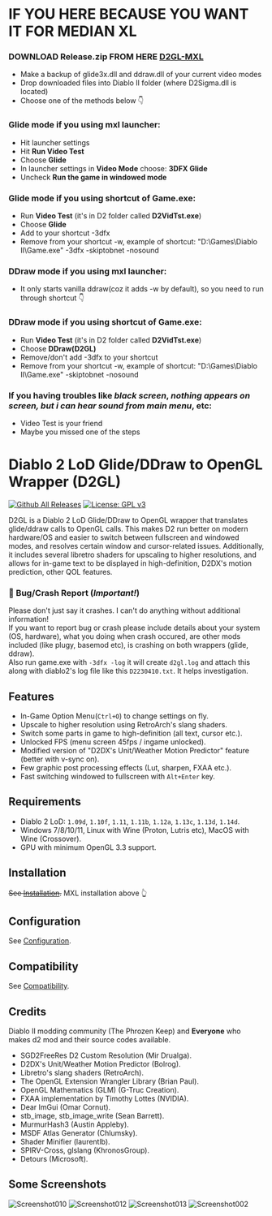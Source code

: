 # IF YOU HERE BECAUSE YOU WANT IT FOR MEDIAN XL
### DOWNLOAD **Release.zip** FROM HERE [D2GL-MXL](https://github.com/Pooquer/d2gl-mxl/releases)
- Make a backup of glide3x.dll and ddraw.dll of your current video modes
- Drop downloaded files into Diablo II folder (where D2Sigma.dll is located)
- Choose one of the methods below 👇

### Glide mode if you using mxl launcher: 
- Hit launcher settings
- Hit **Run Video Test**
- Choose **Glide**
- In launcher settings in **Video Mode** choose: **3DFX Glide**
- Uncheck **Run the game in windowed mode**

### Glide mode if you using shortcut of Game.exe:
- Run **Video Test** (it's in D2 folder called **D2VidTst.exe**)
- Choose **Glide**
- Add to your shortcut -3dfx
- Remove from your shortcut -w, example of shortcut: "D:\Games\Diablo II\Game.exe" -3dfx -skiptobnet -nosound

### DDraw mode if you using mxl launcher: 
- It only starts vanilla ddraw(coz it adds -w by default), so you need to run through shortcut 👇

### DDraw mode if you using shortcut of Game.exe:
- Run **Video Test** (it's in D2 folder called **D2VidTst.exe**)
- Choose **DDraw(D2GL)**
- Remove/don't add -3dfx to your shortcut
- Remove from your shortcut -w, example of shortcut: "D:\Games\Diablo II\Game.exe" -skiptobnet -nosound

### If you having troubles like *black screen*, *nothing appears on screen, but i can hear sound from main menu*, etc:
- Video Test is your friend
- Maybe you missed one of the steps

# Diablo 2 LoD Glide/DDraw to OpenGL Wrapper (D2GL)
[![Github All Releases](https://img.shields.io/github/downloads/bayaraa/d2gl/total.svg)](https://github.com/bayaraa/d2gl/releases) [![License: GPL v3](https://img.shields.io/badge/License-GPLv3-blue.svg)](https://github.com/bayaraa/d2gl/blob/master/LICENSE.md)

D2GL is a Diablo 2 LoD Glide/DDraw to OpenGL wrapper that translates glide/ddraw calls to OpenGL calls. This makes D2 run better on modern hardware/OS and easier to switch between fullscreen and windowed modes, and resolves certain window and cursor-related issues. Additionally, it includes several libretro shaders for upscaling to higher resolutions, and allows for in-game text to be displayed in high-definition, D2DX's motion prediction, other QOL features.

### 🚩 Bug/Crash Report (***Important!***)

Please don't just say it crashes. I can't do anything without additional information!  
If you want to report bug or crash please include details about your system (OS, hardware), what you doing when crash occured, are other mods included (like plugy, basemod etc), is crashing on both wrappers (glide, ddraw).  
Also run game.exe with `-3dfx -log` it will create `d2gl.log` and attach this along with diablo2's log file like this `D2230410.txt`. It helps investigation.

## Features

- In-Game Option Menu(`Ctrl+O`) to change settings on fly.
- Upscale to higher resolution using RetroArch's slang shaders.
- Switch some parts in game to high-definition (all text, cursor etc.).
- Unlocked FPS (menu screen 45fps / ingame unlocked).
- Modified version of "D2DX's Unit/Weather Motion Predictor" feature (better with v-sync on).
- Few graphic post processing effects (Lut, sharpen, FXAA etc.).
- Fast switching windowed to fullscreen with `Alt+Enter` key.

## Requirements

- Diablo 2 LoD: ``1.09d``, ``1.10f``, ``1.11``, ``1.11b``, ``1.12a``, ``1.13c``, ``1.13d``, ``1.14d``.
- Windows 7/8/10/11, Linux with Wine (Proton, Lutris etc), MacOS with Wine (Crossover).
- GPU with minimum OpenGL 3.3 support.

## Installation

~~See [Installation](https://github.com/bayaraa/d2gl/wiki/Installation).~~ MXL installation above 👆

## Configuration

See [Configuration](https://github.com/bayaraa/d2gl/wiki/Configuration).

## Compatibility

See [Compatibility](https://github.com/bayaraa/d2gl/wiki/Compatibility).

## Credits

Diablo II modding community (The Phrozen Keep) and **Everyone** who makes d2 mod and their source codes available.

- SGD2FreeRes D2 Custom Resolution (Mir Drualga).
- D2DX's Unit/Weather Motion Predictor (Bolrog).
- Libretro's slang shaders (RetroArch).
- The OpenGL Extension Wrangler Library (Brian Paul).
- OpenGL Mathematics (GLM) (G-Truc Creation).
- FXAA implementation by Timothy Lottes (NVIDIA).
- Dear ImGui (Omar Cornut).
- stb_image, stb_image_write (Sean Barrett).
- MurmurHash3 (Austin Appleby).
- MSDF Atlas Generator (Chlumsky).
- Shader Minifier (laurentlb).
- SPIRV-Cross, glslang (KhronosGroup).
- Detours (Microsoft).

## Some Screenshots

![Screenshot010](https://user-images.githubusercontent.com/2043880/220664490-2a9b34d8-ca7c-4e52-a57d-d43c508f5813.png)
![Screenshot012](https://user-images.githubusercontent.com/2043880/220668775-3351be3b-27fa-4800-883f-09e5eb935c47.png)
![Screenshot013](https://user-images.githubusercontent.com/2043880/220666692-967a8c13-f480-4ac6-af1e-b45fda3bdee3.png)
![Screenshot002](https://user-images.githubusercontent.com/2043880/220667272-a83aa2cd-d038-41ea-a878-a6e148b8f9f6.png)
